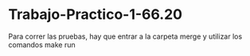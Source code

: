 # Trabajo-Practico-1-66.20
Para correr las pruebas, hay que entrar a la carpeta merge y utilizar los comandos make run

